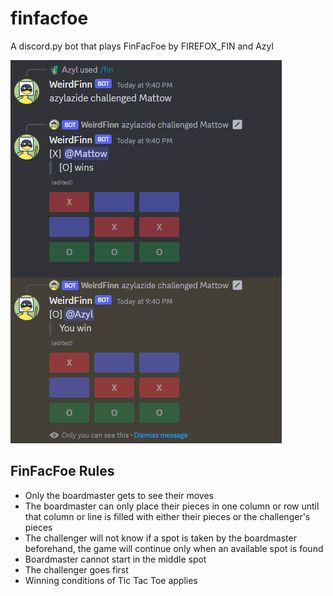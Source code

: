 # finfacfoe
A discord.py bot that plays FinFacFoe
by FIREFOX_FIN and Azyl

![FinFacFoe](img.png)

## FinFacFoe Rules
- Only the boardmaster gets to see their moves
- The boardmaster can only place their pieces in one column or row 
until that column or line is filled with either their pieces or the challenger's pieces
- The challenger will not know if a spot is taken by the boardmaster beforehand, 
the game will continue only when an available spot is found
- Boardmaster cannot start in the middle spot
- The challenger goes first
- Winning conditions of Tic Tac Toe applies
